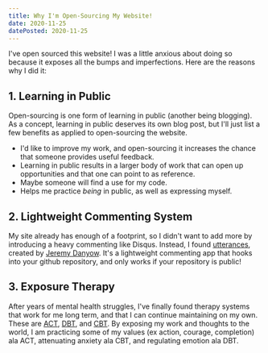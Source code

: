 ```yaml
---
title: Why I'm Open-Sourcing My Website!
date: 2020-11-25
datePosted: 2020-11-25
---
```


I've open sourced this website! I was a little anxious about doing so because it exposes all the bumps and imperfections. Here are the reasons why I did it:

## 1. Learning in Public

Open-sourcing is one form of learning in public (another being blogging). As a concept, learning in public deserves its own blog post, but I'll just list a few benefits as applied to open-sourcing the website.

- I'd like to improve my work, and open-sourcing it increases the chance that someone provides useful feedback.
- Learning in public results in a larger body of work that can open up opportunities and that one can point to as reference. 
- Maybe someone will find a use for my code.
- Helps me practice *being* in public, as well as expressing myself.

## 2. Lightweight Commenting System

My site already has enough of a footprint, so I didn't want to add more by introducing a heavy commenting like Disqus. Instead, I found [utterances](https://utteranc.es/), created by [Jeremy Danyow](https://danyow.net/using-github-issues-for-blog-comments/). It's a lightweight commenting app that hooks into your github repository, and only works if your repository is public!

## 3. Exposure Therapy

After years of mental health struggles, I've finally found therapy systems that work for me long term, and that I can continue maintaining on my own. These are [ACT](https://en.wikipedia.org/wiki/Acceptance_and_commitment_therapy), [DBT](https://en.wikipedia.org/wiki/Dialectical_behavior_therapy), and [CBT](https://en.wikipedia.org/wiki/Cognitive_behavioral_therapy). By exposing my work and thoughts to the world, I am practicing some of my values (ex action, courage, completion) ala ACT, attenuating anxiety ala CBT, and regulating emotion ala DBT.


<div id="auxiliary-content">

</div>

